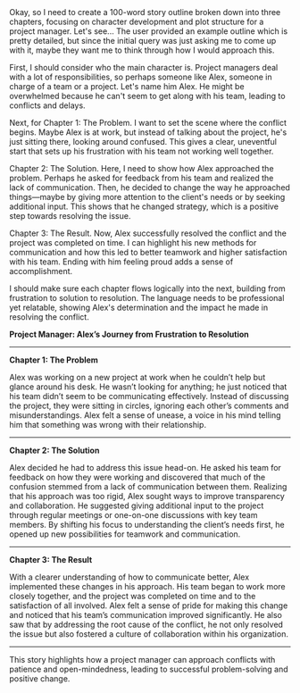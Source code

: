 <think>
Okay, so I need to create a 100-word story outline broken down into three chapters, focusing on character development and plot structure for a project manager. Let's see... The user provided an example outline which is pretty detailed, but since the initial query was just asking me to come up with it, maybe they want me to think through how I would approach this.

First, I should consider who the main character is. Project managers deal with a lot of responsibilities, so perhaps someone like Alex, someone in charge of a team or a project. Let's name him Alex. He might be overwhelmed because he can't seem to get along with his team, leading to conflicts and delays.

Next, for Chapter 1: The Problem. I want to set the scene where the conflict begins. Maybe Alex is at work, but instead of talking about the project, he's just sitting there, looking around confused. This gives a clear, uneventful start that sets up his frustration with his team not working well together.

Chapter 2: The Solution. Here, I need to show how Alex approached the problem. Perhaps he asked for feedback from his team and realized the lack of communication. Then, he decided to change the way he approached things—maybe by giving more attention to the client's needs or by seeking additional input. This shows that he changed strategy, which is a positive step towards resolving the issue.

Chapter 3: The Result. Now, Alex successfully resolved the conflict and the project was completed on time. I can highlight his new methods for communication and how this led to better teamwork and higher satisfaction with his team. Ending with him feeling proud adds a sense of accomplishment.

I should make sure each chapter flows logically into the next, building from frustration to solution to resolution. The language needs to be professional yet relatable, showing Alex's determination and the impact he made in resolving the conflict.
</think>

**Project Manager: Alex’s Journey from Frustration to Resolution**

---

**Chapter 1: The Problem**

Alex was working on a new project at work when he couldn’t help but glance around his desk. He wasn’t looking for anything; he just noticed that his team didn’t seem to be communicating effectively. Instead of discussing the project, they were sitting in circles, ignoring each other’s comments and misunderstandings. Alex felt a sense of unease, a voice in his mind telling him that something was wrong with their relationship.

---

**Chapter 2: The Solution**

Alex decided he had to address this issue head-on. He asked his team for feedback on how they were working and discovered that much of the confusion stemmed from a lack of communication between them. Realizing that his approach was too rigid, Alex sought ways to improve transparency and collaboration. He suggested giving additional input to the project through regular meetings or one-on-one discussions with key team members. By shifting his focus to understanding the client’s needs first, he opened up new possibilities for teamwork and communication.

---

**Chapter 3: The Result**

With a clearer understanding of how to communicate better, Alex implemented these changes in his approach. His team began to work more closely together, and the project was completed on time and to the satisfaction of all involved. Alex felt a sense of pride for making this change and noticed that his team’s communication improved significantly. He also saw that by addressing the root cause of the conflict, he not only resolved the issue but also fostered a culture of collaboration within his organization.

---

This story highlights how a project manager can approach conflicts with patience and open-mindedness, leading to successful problem-solving and positive change.